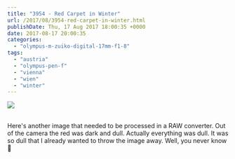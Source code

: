 ```yaml
---
title: "3954 - Red Carpet in Winter"
url: /2017/08/3954-red-carpet-in-winter.html
publishDate: Thu, 17 Aug 2017 18:00:35 +0000
date: 2017-08-17 20:00:35
categories: 
  - "olympus-m-zuiko-digital-17mm-f1-8"
tags: 
  - "austria"
  - "olympus-pen-f"
  - "vienna"
  - "wien"
  - "winter"
---
```

<div class="container">
<div class="center"><a target="_blank" href="https://d25zfm9zpd7gm5.cloudfront.net/1200x1200/2016/20161219_084608_lr.jpg"><img class="webfeedsFeaturedVisual" src="https://d25zfm9zpd7gm5.cloudfront.net/0600x0600/2016/20161219_084608_lr.jpg" /></a></div>
</div>
<br />

Here's another image that needed to be processed in a RAW converter. Out of the camera the red was dark and dull. Actually everything was dull. It was so dull that I already wanted to throw the image away. Well, you never know 🙂
